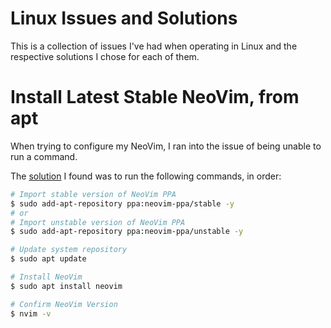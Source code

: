# Linux Issues and Solutions

This is a collection of issues I've had when operating in Linux and the respective solutions I chose for each of them.

# Install Latest Stable NeoVim, from apt

When trying to configure my NeoVim, I ran into the issue of being unable to run a command.

The [solution](https://linuxtldr.com/installing-neovim/) I found was to run the following commands, in order:

```bash
# Import stable version of NeoVim PPA
$ sudo add-apt-repository ppa:neovim-ppa/stable -y
# or
# Import unstable version of NeoVim PPA
$ sudo add-apt-repository ppa:neovim-ppa/unstable -y

# Update system repository
$ sudo apt update

# Install NeoVim
$ sudo apt install neovim

# Confirm NeoVim Version
$ nvim -v
```
